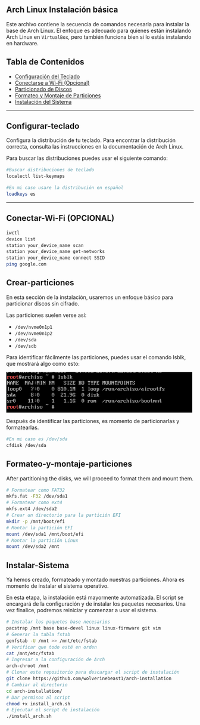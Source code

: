## Arch Linux Instalación básica

Este archivo contiene la secuencia de comandos necesaria para instalar la base de Arch Linux. El enfoque es adecuado para quienes están instalando Arch Linux en `VirtualBox`, pero también funciona bien si lo estás instalando en hardware.

## Tabla de Contenidos
- [Configuración del Teclado](#Configurar-teclado)
- [Conectarse a Wi-Fi (Opcional)](#Conectar-Wi-fi(opcional))
- [Particionado de Discos](#Crear-particiones)
- [Formateo y Montaje de Particiones](#Formateo-y-montaje-particiones)
- [Instalación del Sistema](#Instalar-Sistema)



---

## Configurar-teclado

Configura la distribución de tu teclado. Para encontrar la distribución correcta, consulta las instrucciones en la documentación de Arch Linux.


Para buscar las distribuciones puedes usar el siguiente comando:
```bash
#Buscar distribuciones de teclado
localectl list-keymaps
```
```bash
#En mi caso usare la distribución en español 
loadkeys es
```
---
## Conectar-Wi-Fi (OPCIONAL)
```bash
iwctl
device list
station your_device_name scan
station your_device_name get-networks
station your_device_name connect SSID
ping google.com
```
## Crear-particiones
En esta sección de la instalación, usaremos un enfoque básico para particionar discos sin cifrado.

Las particiones suelen verse así:

- `/dev/nvme0n1p1`
- `/dev/nvme0n1p2`
- `/dev/sda`
- `/dev/sdb`

Para identificar fácilmente las particiones, puedes usar el comando lsblk, que mostrará algo como esto:

<img src="/images/lsblk.PNG" alt="rice" align="center" width="500px">

Después de identificar las particiones, es momento de particionarlas y formatearlas.

```bash
#En mi caso es /dev/sda
cfdisk /dev/sda
```

## Formateo-y-montaje-particiones

After partitioning the disks, we will proceed to format them and mount them.

```bash
# Formatear como FAT32
mkfs.fat -F32 /dev/sda1
# Formatear como ext4 
mkfs.ext4 /dev/sda2
# Crear un directorio para la partición EFI
mkdir -p /mnt/boot/efi
# Montar la partición EFI
mount /dev/sda1 /mnt/boot/efi
# Montar la partición Linux
mount /dev/sda2 /mnt 
```

## Instalar-Sistema
Ya hemos creado, formateado y montado nuestras particiones. Ahora es momento de instalar el sistema operativo.

En esta etapa, la instalación está mayormente automatizada. El script se encargará de la configuración y de instalar los paquetes necesarios. Una vez finalice, podremos reiniciar y comenzar a usar el sistema.

```bash
# Instalar los paquetes base necesarios
pacstrap /mnt base base-devel linux linux-firmware git vim
# Generar la tabla fstab
genfstab -U /mnt >> /mnt/etc/fstab
# Verificar que todo esté en orden
cat /mnt/etc/fstab
# Ingresar a la configuración de Arch
arch-chroot /mnt
# Clonar este repositorio para descargar el script de instalación
git clone https://github.com/wolverinebeast1/arch-installation
# Cambiar al directorio
cd arch-installation/
# Dar permisos al script
chmod +x install_arch.sh
# Ejecutar el script de instalación
./install_arch.sh
```